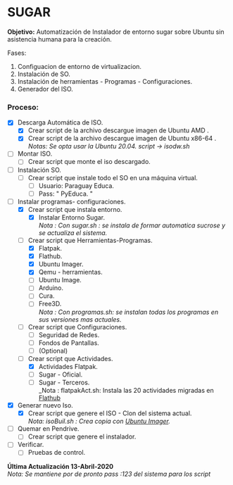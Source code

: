 # SUGAR

**Objetivo:** Automatización de Instalador de entorno sugar sobre Ubuntu sin asistencia humana para la creación. 

Fases:

1. Configuacion de entorno de virtualizacion.
2. Instalación de SO.
3. Instalación de herramientas - Programas - Configuraciones.
4. Generador del ISO.


### Proceso: 

- [x] Descarga Automática de ISO. <br/>
  - [x] Crear script de la archivo descargue imagen de Ubuntu AMD . <br/>
  - [x] Crear script de la archivo descargue imagen de Ubuntu x86-64 . <br/>
    _Notas: Se opta usar la Ubuntu 20.04. script -> isodw.sh_
  
- [ ] Montar ISO.<br/>
  - [ ] Crear script que monte el iso descargado.<br/>

- [ ] Instalación SO.<br/>
  - [ ] Crear script que instale todo el SO en una máquina virtual.<br/>
    - [ ] Usuario: Paraguay Educa.
    - [ ] Pass: " PyEduca. "

- [ ] Instalar programas- configuraciones.<br/>
  - [x] Crear script que instala entorno. <br/>
    - [x] Instalar Entorno Sugar.<br/>
    _Nota : Con sugar.sh : se instala de formar automatica sucrose y se actualiza el sistema._ 
  - [ ] Crear script que Herramientas-Programas. <br/>
    - [x] Flatpak.<br/>
    - [x] Flathub.<br/>
    - [x] Ubuntu Imager.<br/>
    - [x] Qemu - herramientas.<br/>
    - [ ] Ubuntu Image.<br/>
    - [ ] Arduino.<br/>
    - [ ] Cura.<br/>
    - [ ] Free3D.<br/>
    _Nota : Con programas.sh: se instalan todas los programas en sus versiones mas actuales.<br/>_
  - [ ] Crear script que Configuraciones. <br/>
    - [ ] Seguridad de Redes. <br/>
    - [ ] Fondos de Pantallas. <br/>
    - [ ] \(Optional)
  - [ ] Crear script que Actividades. <br/>
      - [x] Actividades Flatpak.<br/>
      - [ ] Sugar - Oficial.<br/>
      - [ ] Sugar - Terceros.<br/>
      _Nota : flatpakAct.sh:  Instala las 20 actividades migradas en  [Flathub](https://flathub.org/apps/search/sugar) <br/>

- [x] Generar nuevo Iso.<br/>
  - [x] Crear script que genere el ISO - Clon del sistema actual.<br/>
   _Nota: isoBuil.sh : Crea copia con [Ubuntu Imager](https://github.com/Distroshare/distroshare-ubuntu-imager).<br/>_  

- [ ] Quemar en Pendrive.<br/>
  - [ ] Crear script que genere el instalador.<br/>

- [ ] Verificar.<br/>
  - [ ] Pruebas de control.<br/>

**Última Actualización 13-Abril-2020** <br/>
_Nota: Se mantiene por de pronto pass :123 del sistema para los script_
